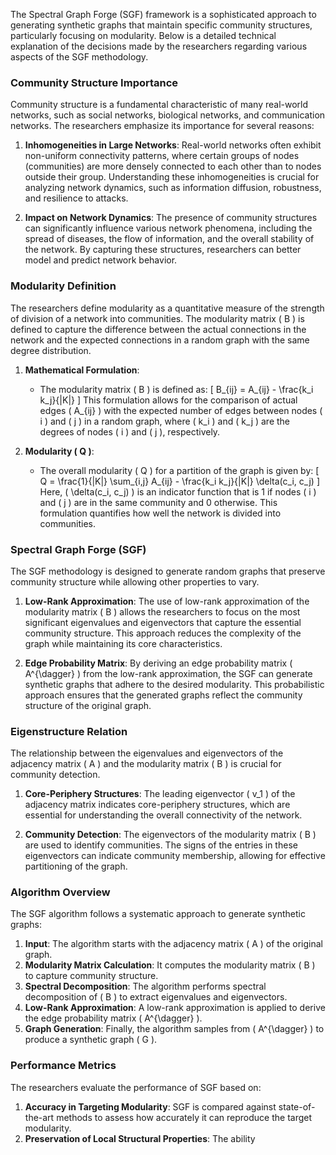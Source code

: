 The Spectral Graph Forge (SGF) framework is a sophisticated approach to generating synthetic graphs that maintain specific community structures, particularly focusing on modularity. Below is a detailed technical explanation of the decisions made by the researchers regarding various aspects of the SGF methodology.

### Community Structure Importance
Community structure is a fundamental characteristic of many real-world networks, such as social networks, biological networks, and communication networks. The researchers emphasize its importance for several reasons:

1. **Inhomogeneities in Large Networks**: Real-world networks often exhibit non-uniform connectivity patterns, where certain groups of nodes (communities) are more densely connected to each other than to nodes outside their group. Understanding these inhomogeneities is crucial for analyzing network dynamics, such as information diffusion, robustness, and resilience to attacks.

2. **Impact on Network Dynamics**: The presence of community structures can significantly influence various network phenomena, including the spread of diseases, the flow of information, and the overall stability of the network. By capturing these structures, researchers can better model and predict network behavior.

### Modularity Definition
The researchers define modularity as a quantitative measure of the strength of division of a network into communities. The modularity matrix \( B \) is defined to capture the difference between the actual connections in the network and the expected connections in a random graph with the same degree distribution. 

1. **Mathematical Formulation**:
   - The modularity matrix \( B \) is defined as:
     \[
     B_{ij} = A_{ij} - \frac{k_i k_j}{|K|}
     \]
     This formulation allows for the comparison of actual edges \( A_{ij} \) with the expected number of edges between nodes \( i \) and \( j \) in a random graph, where \( k_i \) and \( k_j \) are the degrees of nodes \( i \) and \( j \), respectively.

2. **Modularity \( Q \)**:
   - The overall modularity \( Q \) for a partition of the graph is given by:
     \[
     Q = \frac{1}{|K|} \sum_{i,j} A_{ij} - \frac{k_i k_j}{|K|} \delta(c_i, c_j)
     \]
     Here, \( \delta(c_i, c_j) \) is an indicator function that is 1 if nodes \( i \) and \( j \) are in the same community and 0 otherwise. This formulation quantifies how well the network is divided into communities.

### Spectral Graph Forge (SGF)
The SGF methodology is designed to generate random graphs that preserve community structure while allowing other properties to vary. 

1. **Low-Rank Approximation**: The use of low-rank approximation of the modularity matrix \( B \) allows the researchers to focus on the most significant eigenvalues and eigenvectors that capture the essential community structure. This approach reduces the complexity of the graph while maintaining its core characteristics.

2. **Edge Probability Matrix**: By deriving an edge probability matrix \( A^{\dagger} \) from the low-rank approximation, the SGF can generate synthetic graphs that adhere to the desired modularity. This probabilistic approach ensures that the generated graphs reflect the community structure of the original graph.

### Eigenstructure Relation
The relationship between the eigenvalues and eigenvectors of the adjacency matrix \( A \) and the modularity matrix \( B \) is crucial for community detection.

1. **Core-Periphery Structures**: The leading eigenvector \( v_1 \) of the adjacency matrix indicates core-periphery structures, which are essential for understanding the overall connectivity of the network.

2. **Community Detection**: The eigenvectors of the modularity matrix \( B \) are used to identify communities. The signs of the entries in these eigenvectors can indicate community membership, allowing for effective partitioning of the graph.

### Algorithm Overview
The SGF algorithm follows a systematic approach to generate synthetic graphs:

1. **Input**: The algorithm starts with the adjacency matrix \( A \) of the original graph.
2. **Modularity Matrix Calculation**: It computes the modularity matrix \( B \) to capture community structure.
3. **Spectral Decomposition**: The algorithm performs spectral decomposition of \( B \) to extract eigenvalues and eigenvectors.
4. **Low-Rank Approximation**: A low-rank approximation is applied to derive the edge probability matrix \( A^{\dagger} \).
5. **Graph Generation**: Finally, the algorithm samples from \( A^{\dagger} \) to produce a synthetic graph \( G \).

### Performance Metrics
The researchers evaluate the performance of SGF based on:

1. **Accuracy in Targeting Modularity**: SGF is compared against state-of-the-art methods to assess how accurately it can reproduce the target modularity.
2. **Preservation of Local Structural Properties**: The ability